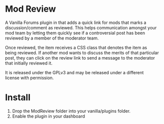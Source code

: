 Mod Review
==========
A Vanilla Forums plugin in that adds a quick link for mods that marks a
discussion/comment as reviewed. This helps communication amongst your
mod team by letting them quickly see if a controversial post has been
reviewed by a member of the moderator team.

Once reviewed, the item receives a CSS class that denotes the item as
being reviewed. If another mod wants to discuss the merits of that
particular post, they can click on the review link to send a message to
the moderator that initially reviewed it.

It is released under the GPLv3 and may be released under a different license with permission.

Install
=======
1.	Drop the ModReview folder into your vanilla/plugins folder.
2.	Enable the plugin in your dashboard
